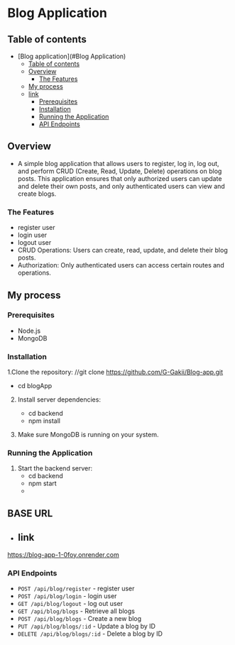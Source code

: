 # Blog Application

## Table of contents

- [Blog application](#Blog Application)
  - [Table of contents](#table-of-contents)
  - [Overview](#overview)
    - [The Features](#the-features)
  - [My process](#my-process)
  - [link](#link)
    - [Prerequisites](#prerequisites)
    - [Installation](#installation)
    - [Running the Application](#running-the-application)
    - [API Endpoints](#api-endpoints)

## Overview

- A simple blog application that allows users to register, log in, log out, and perform CRUD (Create, Read, Update, Delete) operations on blog posts. This application ensures that only authorized users can update and delete their own posts, and only authenticated users can view and create blogs.

### The Features

- register user
- login user
- logout user
- CRUD Operations: Users can create, read, update, and delete their blog posts.
- Authorization: Only authenticated users can access certain routes and operations.

## My process

### Prerequisites

- Node.js
- MongoDB

### Installation

1.Clone the repository: //git clone https://github.com/G-Gakii/Blog-app.git

- cd blogApp

2. Install server dependencies:

   - cd backend
   - npm install

3. Make sure MongoDB is running on your system.

### Running the Application

1. Start the backend server:
   - cd backend
   - npm start
   -

## BASE URL

- ## link

https://blog-app-1-0foy.onrender.com

### API Endpoints

- `POST /api/blog/register` - register user
- `POST /api/blog/login` - login user
- `GET /api/blog/logout` - log out user
- `GET /api/blog/blogs` - Retrieve all blogs
- `POST /api/blog/blogs` - Create a new blog
- `PUT /api/blog/blogs/:id` - Update a blog by ID
- `DELETE /api/blog/blogs/:id` - Delete a blog by ID
